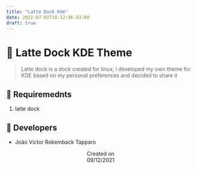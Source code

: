 ```yaml
---
title: "Latte Dock Kde"
date: 2022-07-01T18:12:56-03:00
draft: true
---
```


# 🖤 Latte Dock KDE Theme
> Latte dock is a dock created for linux, I developed my own theme for KDE based on my personal preferences and decided to share it

## 📜 Requiremednts
1. latte dock

## 👤 Developers
 - João Victor Rokemback Tápparo

<p align="center">
  Created on <br>
  09/12/2021
</p>
